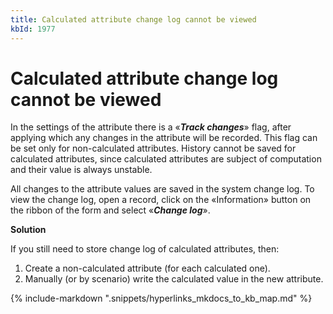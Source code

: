 ```yaml
---
title: Calculated attribute change log cannot be viewed
kbId: 1977
---
```



# Calculated attribute change log cannot be viewed

In the settings of the attribute there is a «***Track changes***» flag, after applying which any changes in the attribute will be recorded. This flag can be set only for non-calculated attributes. History cannot be saved for calculated attributes, since calculated attributes are subject of computation and their value is always unstable.

All changes to the attribute values ​​are saved in the system change log. To view the change log, open a record, click on the «Information» button on the ribbon of the form and select «***Change log***».

**Solution**

If you still need to store change log of calculated attributes, then:

1. Create a non-calculated attribute (for each calculated one).
2. Manually (or by scenario) write the calculated value in the new attribute.

{% include-markdown ".snippets/hyperlinks_mkdocs_to_kb_map.md" %}
